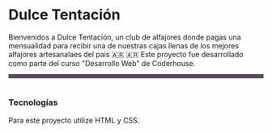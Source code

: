 # Dulce Tentación

Bienvenidos a Dulce Tentación, un club de alfajores donde pagas una mensualidad para recibir una de nuestras cajas llenas de los mejores alfajores artesanalaes del pais 🇦🇷 🇦🇷
Este proyecto fue desarrollado como parte del curso "Desarrollo Web" de Coderhouse.
<img src="./assets/linea-readme.png" alt="linea separadora" width="1500">
### Tecnologías
 
 Para este proyecto utilize HTML y CSS. 